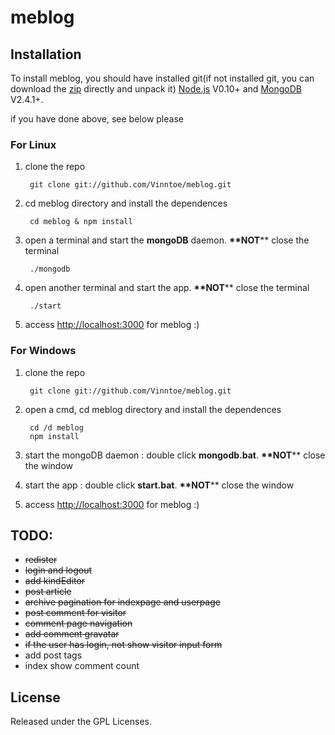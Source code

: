 meblog
======

## Installation ## 
To install meblog, you should have installed git(if not installed git, you can download the [zip](https://github.com/Vinntoe/meblog/archive/master.zip) directly and unpack it) [Node.js](http://nodejs.org/) V0.10+ and [MongoDB](http://www.mongodb.org/) V2.4.1+.

if you have done above, see below please

### For Linux ###
1. clone the repo

        git clone git://github.com/Vinntoe/meblog.git
    
2. cd meblog directory and install the dependences

        cd meblog & npm install
    
3. open a terminal and start the **mongoDB** daemon. **\*\*NOT**** close the terminal

        ./mongodb
    
4. open another terminal and start the app. **\*\*NOT**** close the terminal

        ./start

5. access <http://localhost:3000> for meblog :)

### For Windows ###
1. clone the repo

        git clone git://github.com/Vinntoe/meblog.git

2. open a cmd, cd meblog directory and install the dependences

        cd /d meblog
        npm install

3. start the mongoDB daemon : double click **mongodb.bat**. **\*\*NOT**** close the window
4. start the app : double click **start.bat**. **\*\*NOT**** close the window
5. access <http://localhost:3000> for meblog :)

## TODO: ##
- <del>redister</del>
- <del>login and logout</del>
- <del>add kindEditor</del>
- <del>post article</del>
- <del>archive pagination for indexpage and userpage</del>
- <del>post comment for visitor</del>
- <del>comment page navigation</del>
- <del>add comment gravatar</del>
- <del>if the user has login, not show visitor input form</del>
- add post tags
- index show comment count

## License ##
Released under the GPL Licenses.